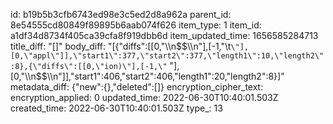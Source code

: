 id: b19b5b3cfb6743ed98e3c5ed2d8a962a
parent_id: 8e54555cd80849f89895b6aab074f626
item_type: 1
item_id: a1df34d8734f405ca39cfa8f919dbb6d
item_updated_time: 1656585284713
title_diff: "[]"
body_diff: "[{\"diffs\":[[0,\"\\\n$$\\\n\"],[-1,\"\\t`\"],[0,\"appl\"]],\"start1\":377,\"start2\":377,\"length1\":10,\"length2\":8},{\"diffs\":[[0,\"ion)\"],[-1,\"`</center>  \"],[0,\"\\\n$$\\\n\"]],\"start1\":406,\"start2\":406,\"length1\":20,\"length2\":8}]"
metadata_diff: {"new":{},"deleted":[]}
encryption_cipher_text: 
encryption_applied: 0
updated_time: 2022-06-30T10:40:01.503Z
created_time: 2022-06-30T10:40:01.503Z
type_: 13